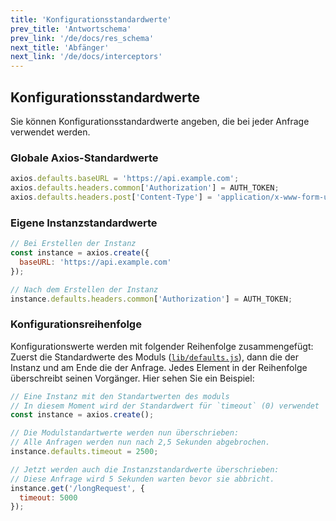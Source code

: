 ```yaml
---
title: 'Konfigurationsstandardwerte'
prev_title: 'Antwortschema'
prev_link: '/de/docs/res_schema'
next_title: 'Abfänger'
next_link: '/de/docs/interceptors'
---
```


## Konfigurationsstandardwerte

Sie können Konfigurationsstandardwerte angeben, die bei jeder Anfrage verwendet werden.

### Globale Axios-Standardwerte

```js
axios.defaults.baseURL = 'https://api.example.com';
axios.defaults.headers.common['Authorization'] = AUTH_TOKEN;
axios.defaults.headers.post['Content-Type'] = 'application/x-www-form-urlencoded';
```

### Eigene Instanzstandardwerte

```js
// Bei Erstellen der Instanz
const instance = axios.create({
  baseURL: 'https://api.example.com'
});

// Nach dem Erstellen der Instanz
instance.defaults.headers.common['Authorization'] = AUTH_TOKEN;
```

### Konfigurationsreihenfolge

Konfigurationswerte werden mit folgender Reihenfolge zusammengefügt: Zuerst die Standardwerte des Moduls ([`lib/defaults.js`](https://github.com/axios/axios/blob/main/lib/defaults.js#L28)), dann die der Instanz und am Ende die der Anfrage. Jedes Element in der Reihenfolge überschreibt seinen Vorgänger. Hier sehen Sie ein Beispiel:

```js
// Eine Instanz mit den Standartwerten des moduls
// In diesem Moment wird der Standardwert für `timeout` (0) verwendet
const instance = axios.create();

// Die Modulstandartwerte werden nun überschrieben:
// Alle Anfragen werden nun nach 2,5 Sekunden abgebrochen.
instance.defaults.timeout = 2500;

// Jetzt werden auch die Instanzstandardwerte überschrieben:
// Diese Anfrage wird 5 Sekunden warten bevor sie abbricht.
instance.get('/longRequest', {
  timeout: 5000
});
```
